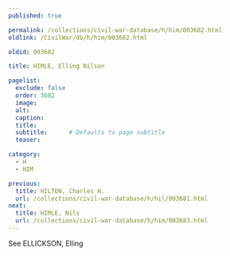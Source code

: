 ```yaml
---
published: true

permalink: /collections/civil-war-database/h/him/003682.html
oldlink: /CivilWar/db/h/him/003682.html

oldid: 003682

title: HIMLE, Elling Nilson

pagelist:
  exclude: false
  order: 3682
  image: 
  alt:
  caption:
  title:
  subtitle:      # Defaults to page subtitle
  teaser:

category: 
  - H 
  - HIM

previous:
  title: HILTON, Charles H.
  url: /collections/civil-war-database/h/hil/003681.html  
next:
  title: HIMLE, Nils
  url: /collections/civil-war-database/h/him/003683.html   
---
```

See ELLICKSON, Elling